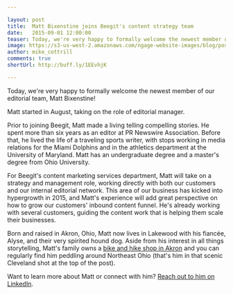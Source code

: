 ```yaml
---

layout: post
title:  Matt Bixenstine joins Beegit's content strategy team 
date:   2015-09-01 12:00:00
teaser: Today, we're very happy to formally welcome the newest member of our editorial team, Matt Bixenstine. 
image: https://s3-us-west-2.amazonaws.com/ngage-website-images/blog/post-images/bixenstine-release.jpg
author: mike_cottrill
comments: true
shortUrl: http://buff.ly/1EEvhjK

---
```


Today, we're very happy to formally welcome the newest member of our editorial team, Matt Bixenstine! 

Matt started in August, taking on the role of editorial manager. 

Prior to joining Beegit, Matt made a living telling compelling stories. He spent more than six years as an editor at PR Newswire Association. Before that, he lived the life of a traveling sports writer, with stops working in media relations for the Miami Dolphins and in the athletics department at the University of Maryland. Matt has an undergraduate degree and a master's degree from Ohio University. 

For Beegit's content marketing services department, Matt will take on a strategy and management role, working directly with both our customers and our internal editorial network. This area of our business has kicked into hypergrowth in 2015, and Matt's experience will add great perspective on how to grow our customers' inbound content funnel. He's already working with several customers, guiding the content work that is helping them scale their businesses. 

Born and raised in Akron, Ohio, Matt now lives in Lakewood with his fiancée, Alyse, and their very spirited hound dog. Aside from his interest in all things storytelling, Matt's family owns a <a href="http://www.blimpcitybikeandhike.com/" target="_blank">bike and hike shop in Akron</a> and you can regularly find him peddling around Northeast Ohio (that's him in that scenic Cleveland shot at the top of the post). 

Want to learn more about Matt or connect with him? <a href="https://www.linkedin.com/pub/matt-bixenstine/8/2b8/a5a" target="_blank">Reach out to him on LinkedIn</a>. 
